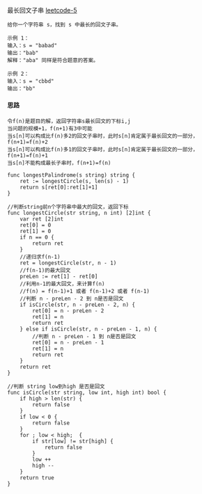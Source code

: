 最长回文子串
<a href="https://leetcode-cn.com/problems/longest-palindromic-substring/" target="_blank"> leetcode-5 </a>
    
    给你一个字符串 s，找到 s 中最长的回文子串。
    
    示例 1：
    输入：s = "babad"
    输出："bab"
    解释："aba" 同样是符合题意的答案。
    
    示例 2：
    输入：s = "cbbd"
    输出："bb"
    
#### 思路
    令f(n)是题目的解，返回字符串s最长回文的下标i,j
    当问题的规模+1，f(n+1)有3中可能
    当s[n]可以构成比f(n)多2的回文子串时，此时s[n]肯定属于最长回文的一部分，f(n+1)=f(n)+2
    当s[n]可以构成比f(n)多1的回文子串时，此时s[n]肯定属于最长回文的一部分，f(n+1)=f(n)+1
    当s[n]不能构成最长子串时，f(n+1)=f(n)
    
```
func longestPalindrome(s string) string {
	ret := longestCircle(s, len(s) - 1)
	return s[ret[0]:ret[1]+1]
}

//判断string前n个字符串中最大的回文，返回下标
func longestCircle(str string, n int) [2]int {
	var ret [2]int
	ret[0] = 0
	ret[1] = 0
	if n == 0 {
		return ret
	}
    //递归求f(n-1)
	ret = longestCircle(str, n - 1)
    //f(n-1)的最大回文
	preLen := ret[1] - ret[0]
    //利用n-1的最大回文，来计算f(n) 
    //f(n) = f(n-1)+1 或者 f(n-1)+2 或者 f(n-1)
    //判断 n - preLen - 2 到 n是否是回文
	if isCircle(str, n - preLen - 2, n) {
		ret[0] = n - preLen - 2
		ret[1] = n
		return ret
	} else if isCircle(str, n - preLen - 1, n) {
        //判断 n - preLen - 1 到 n是否是回文 
		ret[0] = n - preLen - 1
		ret[1] = n
		return ret
	} 
	return ret
}

//判断 string low到high 是否是回文
func isCircle(str string, low int, high int) bool {
	if high > len(str) {
		return false
	}
	if low < 0 {
		return false
	}
	for ; low < high;  {
		if str[low] != str[high] {
			return false
		}
		low ++
		high --
	}
	return true
}
```